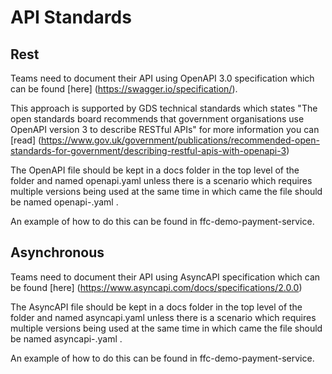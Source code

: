 # API Standards
## Rest

Teams need to document their API using OpenAPI 3.0 specification which can be found [here] (https://swagger.io/specification/).

This approach is supported by GDS technical standards which states "The open standards board recommends that government organisations use OpenAPI version 3 to describe RESTful APIs" for more information you can [read] (https://www.gov.uk/government/publications/recommended-open-standards-for-government/describing-restful-apis-with-openapi-3)

The OpenAPI file should be kept in a docs folder in the top level of the folder and named openapi.yaml unless there is a scenario which requires multiple versions being used at the same time in which came the file should be named openapi-<version>.yaml .

An example of how to do this can be found in ffc-demo-payment-service.


## Asynchronous

Teams need to document their API using AsyncAPI specification which can be found [here] (https://www.asyncapi.com/docs/specifications/2.0.0)

The AsyncAPI file should be kept in a docs folder in the top level of the folder and named asyncapi.yaml unless there is a scenario which requires multiple versions being used at the same time in which came the file should be named asyncapi-<version>.yaml .

An example of how to do this can be found in ffc-demo-payment-service.
